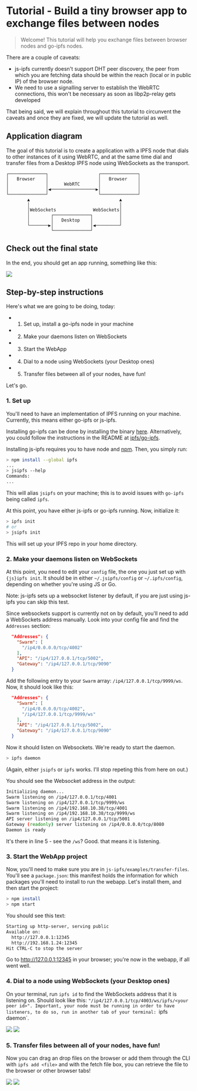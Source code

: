 # Tutorial - Build a tiny browser app to exchange files between nodes

> Welcome! This tutorial will help you exchange files between browser nodes and go-ipfs nodes.

There are a couple of caveats:

- js-ipfs currently doesn't support DHT peer discovery, the peer from which you are fetching data should be within the reach (local or in public IP) of the browser node.
- We need to use a signalling server to establish the WebRTC connections, this won't be necessary as soon as libp2p-relay gets developed

That being said, we will explain throughout this tutorial to circunvent the caveats and once they are fixed, we will update the tutorial as well.

## Application diagram

The goal of this tutorial is to create a application with a IPFS node that dials to other instances of it using WebRTC, and at the same time dial and transfer files from a Desktop IPFS node using WebSockets as the transport.

```
┌──────────────┐                   ┌──────────────┐
│   Browser    │                   │   Browser    │
│              │      WebRTC       │              │
│              │◀─────────────────▶│              │
└──────────────┘                   └──────────────┘
        ▲                                  ▲
        │                                  │
        │WebSockets              WebSockets│
        │        ┌──────────────┐          │
        │        │   Desktop    │          │
        └───────▶│              │◀─────────┘
                 └──────────────┘
```

## Check out the final state

In the end, you should get an app running, something like this:

![](https://ipfs.io/ipfs/Qmbti2nBZWxQLhpggB7tC3HvcxTMivmMo3MVwQveAsHBAE)

## Step-by-step instructions

Here's what we are going to be doing, today:

- 1. Set up, install a go-ipfs node in your machine
- 2. Make your daemons listen on WebSockets
- 3. Start the WebApp
- 4. Dial to a node using WebSockets (your Desktop ones)
- 5. Transfer files between all of your nodes, have fun!

Let's go.

### 1. Set up

You'll need to have an implementation of IPFS running on your machine. Currently, this means either go-ipfs or js-ipfs.

Installing go-ipfs can be done by installing the binary [here](https://ipfs.io/ipns/dist.ipfs.io/#go-ipfs). Alternatively, you could follow the instructions in the README at [ipfs/go-ipfs](https://github.com/ipfs/go-ipfs).

Installing js-ipfs requires you to have node and [npm](https://www.npmjs.com). Then, you simply run:

```sh
> npm install --global ipfs
...
> jsipfs --help
Commands:
...
```

This will alias `jsipfs` on your machine; this is to avoid issues with `go-ipfs` being called `ipfs`.

At this point, you have either js-ipfs or go-ipfs running. Now, initialize it:

```sh
> ipfs init
# or
> jsipfs init
```

This will set up your IPFS repo in your home directory.

### 2. Make your daemons listen on WebSockets

At this point, you need to edit your `config` file, the one you just set up with `{js}ipfs init`. It should be in either `~/.jsipfs/config` or `~/.ipfs/config`, depending on whether you're using JS or Go.

Note: js-ipfs sets up a websocket listener by default, if you are just using js-ipfs you can skip this test.

Since websockets support is currently not on by default, you'll need to add a WebSockets address manually. Look into your config file and find the `Addresses` section:

```json
  "Addresses": {
    "Swarm": [
      "/ip4/0.0.0.0/tcp/4002"
    ],
    "API": "/ip4/127.0.0.1/tcp/5002",
    "Gateway": "/ip4/127.0.0.1/tcp/9090"
  }
```

Add the following entry to your `Swarm` array: `/ip4/127.0.0.1/tcp/9999/ws`. Now, it should look like this: 

```json
  "Addresses": {
    "Swarm": [
      "/ip4/0.0.0.0/tcp/4002",
      "/ip4/127.0.0.1/tcp/9999/ws"
    ],
    "API": "/ip4/127.0.0.1/tcp/5002",
    "Gateway": "/ip4/127.0.0.1/tcp/9090"
  }
```

Now it should listen on Websockets. We're ready to start the daemon.

```sh
> ipfs daemon
```

(Again, either `jsipfs` or `ipfs` works. I'll stop repeting this from here on out.)

You should see the Websocket address in the output:

```sh
Initializing daemon...
Swarm listening on /ip4/127.0.0.1/tcp/4001
Swarm listening on /ip4/127.0.0.1/tcp/9999/ws
Swarm listening on /ip4/192.168.10.38/tcp/4001
Swarm listening on /ip4/192.168.10.38/tcp/9999/ws
API server listening on /ip4/127.0.0.1/tcp/5001
Gateway (readonly) server listening on /ip4/0.0.0.0/tcp/8080
Daemon is ready
```

It's there in line 5 - see the `/ws`? Good. that means it is listening.

### 3. Start the WebApp project

Now, you'll need to make sure you are in `js-ipfs/examples/transfer-files`. You'll see a `package.json`: this manifest holds the information for which packages you'll need to install to run the webapp. Let's install them, and then start the project:

```sh
> npm install
> npm start
```

You should see this text:

```sh
Starting up http-server, serving public
Available on:
  http://127.0.0.1:12345
  http://192.168.1.24:12345
Hit CTRL-C to stop the server
```

Go to http://127.0.0.1:12345 in your browser; you're now in the webapp, if all went well.

### 4. Dial to a node using WebSockets (your Desktop ones)

On your terminal, run `ipfs id` to find the WebSockets address that it is listening on. Should look like this: `"/ip4/127.0.0.1/tcp/4003/ws/ipfs/<your peer id>". Important, your node must be running in order to have listeners, to do so, run in another tab of your terminal: `ipfs daemon`.

![](https://ipfs.io/ipfs/Qme9RM3SSyb57PGA7n5bEhwhMwS8fDrMZ8zzKkrwncRcfm)
![](https://ipfs.io/ipfs/QmdFX4wJkKpryisjGQGt88Yr8zaQM9zMPL3xzK2YGTUMNM)

### 5. Transfer files between all of your nodes, have fun!

Now you can drag an drop files on the browser or add them through the CLI with `ipfs add <file>` and with the fetch file box, you can retrieve the file to the browser or other browser tabs!

![](https://ipfs.io/ipfs/QmcVNbhmMFzz9x2mY33GPGetibFGXXD7dYd3kDa7eKEUyw)
![](https://ipfs.io/ipfs/QmZcRvGQtM7mnSWKqFwptCYoBitBJaGBKLLjvzENfzXFMi)
